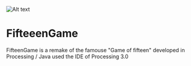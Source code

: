 ![Alt text](https://dl.dropboxusercontent.com/u/2314785/FifteenGame.png)
# FifteeenGame
FifteenGame is a remake of the famouse "Game of fifteen" developed in Processing / Java used the IDE of Processing 3.0
